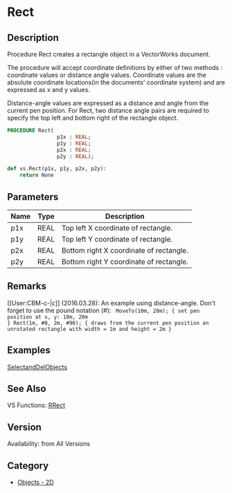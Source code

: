 # Rect

## Description
Procedure Rect creates a rectangle object in a VectorWorks document.

The procedure will accept coordinate definitions by either of two methods : coordinate values or distance angle values. Coordinate values are the absolute coordinate locations(in the documents' coordinate system) and are expressed as x and y values. 

Distance-angle values are expressed as a distance and angle from the current pen position. For Rect, two distance angle pairs are required to specify the top left and bottom right of the rectangle object.

```pascal
PROCEDURE Rect(
				p1x : REAL;
				p1y : REAL;
				p2x : REAL;
				p2y : REAL);
```

```python
def vs.Rect(p1x, p1y, p2x, p2y):
    return None
```

## Parameters
|Name|Type|Description|
|---|---|---|
|p1x|REAL|Top left X coordinate of rectangle.|
|p1y|REAL|Top left Y coordinate of rectangle.|
|p2x|REAL|Bottom right X coordinate of rectangle.|
|p2y|REAL|Bottom right Y coordinate of rectangle.|

## Remarks
[[User:CBM-c-|_c_]] (2016.03.28): An example using distance-angle. Don't forget to use the pound notation (#):
<code lang="vs">
MoveTo(10m, 20m); { set pen position at x, y: 10m, 20m }
Rect(1m, #0, 2m, #90); 
{ draws from the current pen position 
an unrotated rectangle with width = 1m and height = 2m }
</code>

## Examples
[SelectandDelObjects](examples/SelectandDelObjects.md)

## See Also
VS Functions:
[RRect](RRect.md)

## Version
Availability: from All Versions

## Category
* [Objects - 2D](../Categories/Objects%20-%202D.md)
